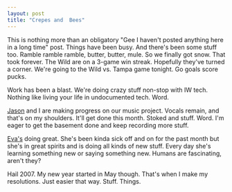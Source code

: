 ```yaml
---
layout: post
title: "Crepes and  Bees"
---
```


<p>This is nothing more than an obligatory "Gee I haven't posted anything here in a long time" post.  Things have been busy.  And there's been some stuff too.  Ramble ramble ramble, butter, butter, mule.  So we finally got snow.  That took forever.  The Wild are on a 3-game win streak.  Hopefully they've turned a corner.  We're going to the Wild vs. Tampa game tonight.  Go goals score pucks.  </p>
  
<p>Work has been a blast.  We're doing crazy stuff non-stop with IW tech.  Nothing like living your life in undocumented tech.  Word.</p>
  
<p><a href="http://www.jasonbock.net">Jason</a> and I are making progress on our music project.  Vocals remain, and that's on my shoulders.  It'll get done this month.  Stoked and stuff.  Word.  I'm eager to get the basement done and keep recording more stuff.  </p>
  
<p><a href="http://www.evajoy.net">Eva's</a> doing great.  She's been kinda sick off and on for the past month but she's in great spirits and is doing all kinds of new stuff.  Every day she's learning something new or saying something new.  Humans are fascinating, aren't they? </p>
  
<p>Hail 2007.  My new year started in May though.  That's when I make my resolutions.  Just easier that way.  Stuff.  Things.</p>
 
